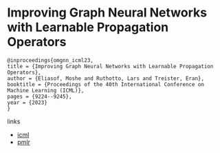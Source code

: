 # Improving Graph Neural Networks with Learnable Propagation Operators

```
@inproceedings{omgnn_icml23,
title = {Improving Graph Neural Networks with Learnable Propagation Operators},
author = {Eliasof, Moshe and Ruthotto, Lars and Treister, Eran},
booktitle = {Proceedings of the 40th International Conference on Machine Learning (ICML)},
pages = {9224--9245},
year = {2023}
}
```

links
- [icml](https://icml.cc/Conferences/2023/Schedule?showEvent=24771)
- [pmlr](https://proceedings.mlr.press/v202/eliasof23b.html)
